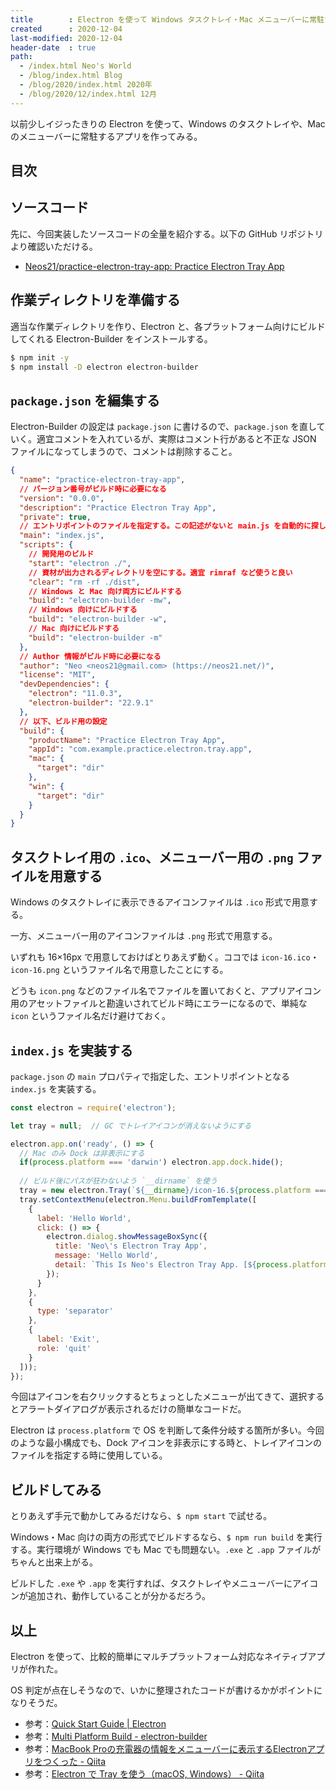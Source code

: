 ```yaml
---
title        : Electron を使って Windows タスクトレイ・Mac メニューバーに常駐するアプリを作る
created      : 2020-12-04
last-modified: 2020-12-04
header-date  : true
path:
  - /index.html Neo's World
  - /blog/index.html Blog
  - /blog/2020/index.html 2020年
  - /blog/2020/12/index.html 12月
---
```


以前少しイジったきりの Electron を使って、Windows のタスクトレイや、Mac のメニューバーに常駐するアプリを作ってみる。

## 目次

## ソースコード

先に、今回実装したソースコードの全量を紹介する。以下の GitHub リポジトリより確認いただける。

- [Neos21/practice-electron-tray-app: Practice Electron Tray App](https://github.com/Neos21/practice-electron-tray-app)

## 作業ディレクトリを準備する

適当な作業ディレクトリを作り、Electron と、各プラットフォーム向けにビルドしてくれる Electron-Builder をインストールする。

```bash
$ npm init -y
$ npm install -D electron electron-builder
```

## `package.json` を編集する

Electron-Builder の設定は `package.json` に書けるので、`package.json` を直していく。適宜コメントを入れているが、実際はコメント行があると不正な JSON ファイルになってしまうので、コメントは削除すること。

```json
{
  "name": "practice-electron-tray-app",
  // バージョン番号がビルド時に必要になる
  "version": "0.0.0",
  "description": "Practice Electron Tray App",
  "private": true,
  // エントリポイントのファイルを指定する。この記述がないと main.js を自動的に探してくれる
  "main": "index.js",
  "scripts": {
    // 開発用のビルド
    "start": "electron ./",
    // 資材が出力されるディレクトリを空にする。適宜 rimraf など使うと良い
    "clear": "rm -rf ./dist",
    // Windows と Mac 向け両方にビルドする
    "build": "electron-builder -mw",
    // Windows 向けにビルドする
    "build": "electron-builder -w",
    // Mac 向けにビルドする
    "build": "electron-builder -m"
  },
  // Author 情報がビルド時に必要になる
  "author": "Neo <neos21@gmail.com> (https://neos21.net/)",
  "license": "MIT",
  "devDependencies": {
    "electron": "11.0.3",
    "electron-builder": "22.9.1"
  },
  // 以下、ビルド用の設定
  "build": {
    "productName": "Practice Electron Tray App",
    "appId": "com.example.practice.electron.tray.app",
    "mac": {
      "target": "dir"
    },
    "win": {
      "target": "dir"
    }
  }
}
```

## タスクトレイ用の `.ico`、メニューバー用の `.png` ファイルを用意する

Windows のタスクトレイに表示できるアイコンファイルは `.ico` 形式で用意する。

一方、メニューバー用のアイコンファイルは `.png` 形式で用意する。

いずれも 16×16px で用意しておけばとりあえず動く。ココでは `icon-16.ico`・`icon-16.png` というファイル名で用意したことにする。

どうも `icon.png` などのファイル名でファイルを置いておくと、アプリアイコン用のアセットファイルと勘違いされてビルド時にエラーになるので、単純な `icon` というファイル名だけ避けておく。

## `index.js` を実装する

`package.json` の `main` プロパティで指定した、エントリポイントとなる `index.js` を実装する。

```javascript
const electron = require('electron');

let tray = null;  // GC でトレイアイコンが消えないようにする

electron.app.on('ready', () => {
  // Mac のみ Dock は非表示にする
  if(process.platform === 'darwin') electron.app.dock.hide();
  
  // ビルド後にパスが狂わないよう `__dirname` を使う
  tray = new electron.Tray(`${__dirname}/icon-16.${process.platform === 'win32' ? 'ico' : 'png'}`);
  tray.setContextMenu(electron.Menu.buildFromTemplate([
    {
      label: 'Hello World',
      click: () => {
        electron.dialog.showMessageBoxSync({
          title: 'Neo\'s Electron Tray App',
          message: 'Hello World',
          detail: `This Is Neo's Electron Tray App. [${process.platform}]`
        });
      }
    },
    {
      type: 'separator'
    },
    {
      label: 'Exit',
      role: 'quit'
    }
  ]));
});
```

今回はアイコンを右クリックするとちょっとしたメニューが出てきて、選択するとアラートダイアログが表示されるだけの簡単なコードだ。

Electron は `process.platform` で OS を判断して条件分岐する箇所が多い。今回のような最小構成でも、Dock アイコンを非表示にする時と、トレイアイコンのファイルを指定する時に使用している。

## ビルドしてみる

とりあえず手元で動かしてみるだけなら、`$ npm start` で試せる。

Windows・Mac 向けの両方の形式でビルドするなら、`$ npm run build` を実行する。実行環境が Windows でも Mac でも問題ない。`.exe` と `.app` ファイルがちゃんと出来上がる。

ビルドした `.exe` や `.app` を実行すれば、タスクトレイやメニューバーにアイコンが追加され、動作していることが分かるだろう。

## 以上

Electron を使って、比較的簡単にマルチプラットフォーム対応なネイティブアプリが作れた。

OS 判定が点在しそうなので、いかに整理されたコードが書けるかがポイントになりそうだ。

- 参考：[Quick Start Guide | Electron](https://www.electronjs.org/docs/tutorial/quick-start)
- 参考：[Multi Platform Build - electron-builder](https://www.electron.build/multi-platform-build)
- 参考：[MacBook Proの充電器の情報をメニューバーに表示するElectronアプリをつくった - Qiita](https://qiita.com/narikei/items/aaee2c7e7e1a5ae61015)
- 参考：[Electron で Tray を使う（macOS, Windows） - Qiita](https://qiita.com/hibara/items/4a3c26817e5449ebf722)
